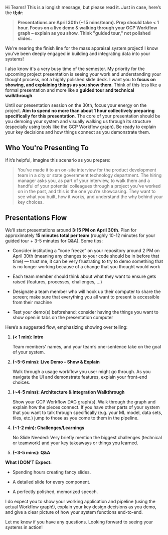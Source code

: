 Hi Teams! This is a longish message, but please read it. Just in case, here’s the **tl;dr**:

> **Presentations are April 30th (~15 mins/team). Prep should take < 1 hour. Focus on a live demo & walking through your GCP Workflow graph – explain as you show. Think "guided tour," not polished slides.**

We're nearing the finish line for the mass appraisal system project! I know you've been deeply engaged in building and integrating data into your systems!

I also know it's a very busy time of the semester. My priority for the upcoming project presentation is seeing your work and understanding your thought process, not a highly polished slide deck. I want you to **focus on showing, and explaining things as you show them**. Think of this less like a formal presentation and more like a **guided tour and technical walkthrough**.

Until our presentation session on the 30th, focus your energy on the project. **Aim to spend no more than about 1 hour collectively preparing specifically for this presentation**. The core of your presentation should be you demoing your system and visually walking us through its structure (especially using tools like the GCP Workflow graph). Be ready to explain your key decisions and how things connect as you demonstrate them.

## Who You're Presenting To

If it’s helpful, imagine this scenario as you prepare:

> You’ve made it to an on-site interview for the product development team in a city or state government technology department. The hiring manager asks you, as part of your interview, to walk them and a handful of your potential colleagues through a project you’ve worked on in the past, and this is the one you’re showcasing. They want to see what you built, how it works, and understand the why behind your key choices.

## Presentations Flow

We’ll start presentations around **3:15 PM on April 30th**. Plan for approximately **15 minutes total per team** (roughly 10-12 minutes for your guided tour + 3-5 minutes for Q&A). Some tips:

  * Consider instituting a “code freeze” on your repository around 2 PM on April 30th (meaning any changes to your code should be in before that time) — trust me, it can be very frustrating to try to demo something that is no longer working because of a change that you thought would work

  * Each team member should think about what they want to ensure gets raised (features, processes, challenges, …)

  * Designate a team member who will hook up their computer to share the screen; make sure that everything you all want to present is accessible from their machine

  * Test your demo(s) beforehand; consider having the things you want to show open in tabs on the presentation computer

Here’s a suggested flow, emphasizing showing over telling:

  1. **(< 1 min): Intro**

      Team members' names, and your team’s one-sentence take on the goal of your system.

  2. **(~5-6 mins): Live Demo - Show & Explain**

      Walk through a usage workflow you user might go through. As you navigate the UI and demonstrate features, explain your front-end choices.

  3. **(~4-5 mins): Architecture & Integration Walkthrough**

      Show your GCP Workflow DAG graph(s). Walk through the graph and explain how the pieces connect. If you have other parts of your system that you want to talk through specifically (e.g. your ML model, data sets, tiles, etc.) jump to those as you come to them in the pipeline.

  4. **(~1-2 min): Challenges/Learnings**

      No Slide Needed: Very briefly mention the biggest challenges (technical or teamwork) and your key takeaways or things you learned.

  5. **(~3-5 mins): Q&A**

**What I DON'T Expect:**

  * Spending hours creating fancy slides.

  * A detailed slide for every component.

  * A perfectly polished, memorized speech.

I do expect you to show your working application and pipeline (using the actual Workflow graph!), explain your key design decisions as you demo, and give a clear picture of how your system functions end-to-end.

Let me know if you have any questions. Looking forward to seeing your systems in action!